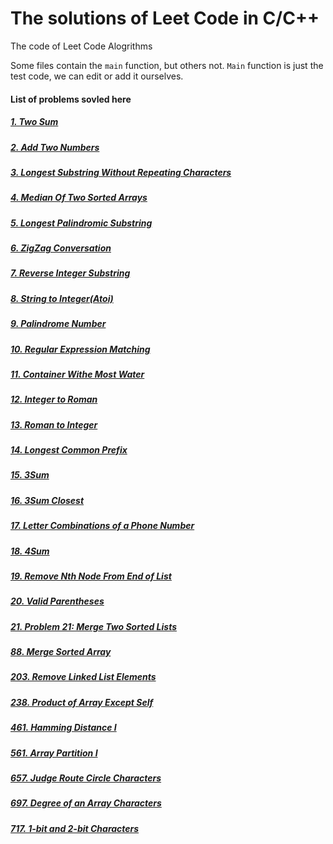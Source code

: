 # The solutions of Leet Code in C/C++
The code of Leet Code Alogrithms

Some files contain the ```main``` function, but others not. ```Main``` function is just the test code, we can edit or add it ourselves.

#### List of problems sovled here
##### [1. Two Sum](https://github.com/susufqx/LeetCode_C_or_CPP/blob/master/Q001_Two_Sum)
##### [2. Add Two Numbers](https://github.com/susufqx/leetcode/tree/master/Q002_Add_Two_Numbers)
##### [3. Longest Substring Without Repeating Characters](https://github.com/susufqx/leetcode/tree/master/Q003_Longest_Substring_Without_Repeating_Characters)
##### [4. Median Of Two Sorted Arrays](https://github.com/susufqx/leetcode/tree/master/Q004_Median_of_Two_Sorted_Arrays)
##### [5. Longest Palindromic Substring](https://github.com/susufqx/leetcode/tree/master/Q005_Longest_Palindromic_Substring)
##### [6. ZigZag Conversation](https://github.com/susufqx/leetcode/tree/master/Q006_ZigZag_Conversation)
##### [7. Reverse Integer Substring](https://github.com/susufqx/leetcode/tree/master/Q007_Reverse_Integer)
##### [8. String to Integer(Atoi)](https://github.com/susufqx/leetcode/tree/master/Q008_String_to_Integer(atoi))
##### [9. Palindrome Number](https://github.com/susufqx/leetcode/tree/master/Q009_Palindrome_Number)
##### [10. Regular Expression Matching](https://github.com/susufqx/leetcode/tree/master/Q010_Regular_Expression_Matching)
##### [11. Container Withe Most Water](https://github.com/susufqx/leetcode/tree/master/Q011_Container_With_Most_Water)
##### [12. Integer to Roman](https://github.com/susufqx/leetcode/tree/master/Q012_Integer_to_Roman)
##### [13. Roman to Integer](https://github.com/susufqx/Leetcode_Solutions/tree/master/Q013_Roman_to_Integer)
##### [14. Longest Common Prefix](https://github.com/susufqx/Leetcode_Solutions/tree/master/Q014_Longest_Common_Prefix)
##### [15. 3Sum](https://github.com/susufqx/Leetcode_Solutions/tree/master/Q015_3Sum)
##### [16. 3Sum Closest](https://github.com/susufqx/Leetcode_Solutions/tree/master/Q016_3Sum_Closest)
##### [17. Letter Combinations of a Phone Number](https://github.com/susufqx/Leetcode_Solutions/tree/master/Q017_Letter_Combinations_of_a_Phone_Number)
##### [18. 4Sum](https://github.com/susufqx/Leetcode_Solutions/tree/master/Q018_4Sum)
##### [19. Remove Nth Node From End of List](https://github.com/susufqx/Leetcode_Solutions/tree/master/Q019_Remove_Nth_Node_From_End_of_List)
##### [20. Valid Parentheses](https://github.com/susufqx/leetcode/tree/master/Q020_Valid_Parentheses)
##### [21. Problem 21: Merge Two Sorted Lists](https://github.com/susufqx/Leetcode_Solutions/tree/master/Q021_Merge_Two_Sorted_Lists)
##### [88. Merge Sorted Array](https://github.com/susufqx/leetcode/tree/master/Q088_Merge_Sorted_Array)
##### [203. Remove Linked List Elements](https://github.com/susufqx/leetcode/tree/master/Q203_Remove_Linked_List_Elements)
##### [238. Product of Array Except Self](https://github.com/susufqx/leetcode/tree/master/Q238_Product_of_Array_Except_Self)
##### [461. Hamming Distance I](https://github.com/susufqx/leetcode/tree/master/Q461_Hamming_Distance)
##### [561. Array Partition I](https://github.com/susufqx/leetcode/tree/master/Q561_Array_Partition_I)
##### [657. Judge Route Circle Characters](https://github.com/susufqx/leetcode/tree/master/Q657_Judge_Route_Circle)
##### [697. Degree of an Array Characters](https://github.com/susufqx/leetcode/tree/master/Q697_Degree_of_an_Array)
##### [717. 1-bit and 2-bit Characters](https://github.com/susufqx/leetcode/tree/master/Q717_1-bit_and_2-bit_Characters)
